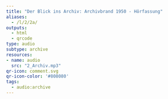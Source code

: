 ```yaml
---
title: "Der Blick ins Archiv: Archivbrand 1950 - Hörfassung"
aliases:
  - /l/2/2a/
outputs:
  - html
  - qrcode
type: audio
subtype: archive
resources:
- name: audio
  src: "2_Archiv.mp3"
qr-icon: comment.svg
qr-icon-color: '#808080'
tags:
  - audio:archive
---
```

